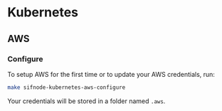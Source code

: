 # Kubernetes

## AWS

### Configure

To setup AWS for the first time or to update your AWS credentials, run:

```bash
make sifnode-kubernetes-aws-configure
```

Your credentials will be stored in a folder named `.aws`.
